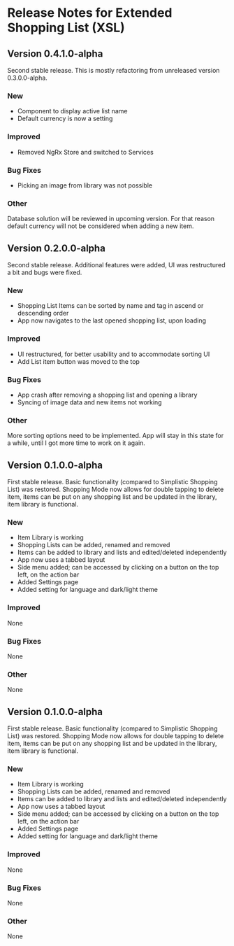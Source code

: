 # Release Notes for Extended Shopping List (XSL)

## Version 0.4.1.0-alpha

Second stable release. This is mostly refactoring from unreleased version 0.3.0.0-alpha.

### New

- Component to display active list name
- Default currency is now a setting

### Improved

- Removed NgRx Store and switched to Services

### Bug Fixes

- Picking an image from library was not possible

### Other

Database solution will be reviewed in upcoming version. For that reason default currency will not be considered when adding a new item.

## Version 0.2.0.0-alpha

Second stable release. Additional features were added, UI was restructured a bit and bugs were fixed.

### New

- Shopping List Items can be sorted by name and tag in ascend or descending order
- App now navigates to the last opened shopping list, upon loading

### Improved

- UI restructured, for better usability and to accommodate sorting UI
- Add List item button was moved to the top

### Bug Fixes

- App crash after removing a shopping list and opening a library
- Syncing of image data and new items not working

### Other

More sorting options need to be implemented. App will stay in this state for a while, until I got more time to work on it again.

## Version 0.1.0.0-alpha

First stable release. Basic functionality (compared to Simplistic Shopping List) was restored. Shopping Mode now allows for double tapping to delete item, items can be put on any shopping list and be updated in the library, item library is functional.

### New

- Item Library is working
- Shopping Lists can be added, renamed and removed
- Items can be added to library and lists and edited/deleted independently
- App now uses a tabbed layout
- Side menu added; can be accessed by clicking on a button on the top left, on the action bar
- Added Settings page
- Added setting for language and dark/light theme

### Improved

None

### Bug Fixes

None

### Other

None

## Version 0.1.0.0-alpha

First stable release. Basic functionality (compared to Simplistic Shopping List) was restored. Shopping Mode now allows for double tapping to delete item, items can be put on any shopping list and be updated in the library, item library is functional.

### New

- Item Library is working
- Shopping Lists can be added, renamed and removed
- Items can be added to library and lists and edited/deleted independently
- App now uses a tabbed layout
- Side menu added; can be accessed by clicking on a button on the top left, on the action bar
- Added Settings page
- Added setting for language and dark/light theme

### Improved

None

### Bug Fixes

None

### Other

None
